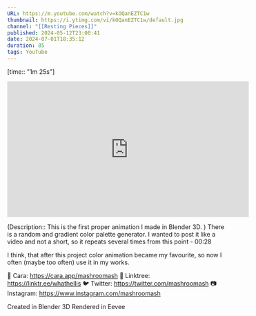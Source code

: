 ```yaml
---
URL: https://m.youtube.com/watch?v=kOQanEZTC1w
thumbnail: https://i.ytimg.com/vi/kOQanEZTC1w/default.jpg
channel: "[[Resting Pieces]]"
published: 2024-05-12T23:00:41
date: 2024-07-01T18:35:12
duration: 85
tags: YouTube
---
```

[time:: "1m 25s"]

<iframe width="560" height="315" src="https://www.youtube-nocookie.com/embed/kOQanEZTC1w" title="YouTube video player" frameborder="0" allow="accelerometer; autoplay; clipboard-write; encrypted-media; gyroscope; picture-in-picture" allowfullscreen></iframe>

(Description:: This is the first proper animation I made in Blender 3D. )
There is a random and gradient color palette generator.
I wanted to post it like a video and not a short, so it repeats several times from this point - 00:28

I think, that after this project color animation became my favourite, so now I often (maybe too often) use it in my works.

💖 Cara: https://cara.app/mashroomash
🌱 Linktree: https://linktr.ee/whathellis
🐦 Twitter: https://twitter.com/mashroomash
📷 Instagram: https://www.instagram.com/mashroomash

Created in Blender 3D
Rendered in Eevee